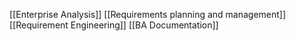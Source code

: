 [[Enterprise Analysis]]
[[Requirements planning and management]]
[[Requirement Engineering]] 
[[BA Documentation]]

